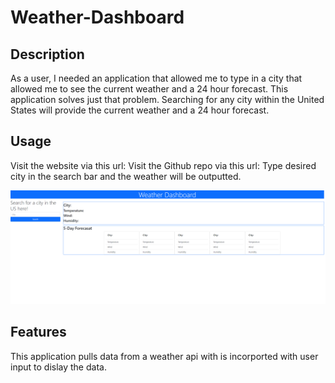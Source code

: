 # Weather-Dashboard

## Description
As a user, I needed an application that allowed me to type in a city that allowed me to see the current weather and a 24 hour forecast. This application solves just that problem. Searching for any city within the United States will provide the current weather and a 24 hour forecast.

## Usage

Visit the website via this url:
Visit the Github repo via this url:
Type desired city in the search bar and the weather will be outputted.



![Website Screehnshot](./assets/images/_C__Users_alexb_bootcamp_challenges_weather-dashboard_index.html.png)
## Features

This application pulls data from a weather api with is incorported with user input to dislay the data.

